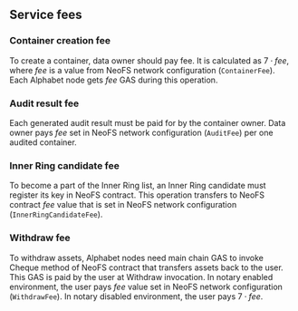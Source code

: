 ## Service fees

### Container creation fee

To create a container, data owner should pay fee. It is calculated as $7 \cdot fee$, where $fee$ is a value from NeoFS network configuration (`ContainerFee`). Each Alphabet node gets $fee$ GAS during this operation.

### Audit result fee

Each generated audit result must be paid for by the container owner. Data owner pays $fee$ set in NeoFS network configuration (`AuditFee`) per one audited container. 

### Inner Ring candidate fee

To become a part of the Inner Ring list, an Inner Ring candidate must register its key in NeoFS contract. This operation transfers to NeoFS contract $fee$ value that is set in NeoFS network configuration (`InnerRingCandidateFee`).

### Withdraw fee

To withdraw assets, Alphabet nodes need main chain GAS to invoke Cheque method of NeoFS contract that transfers assets back to the user. This GAS is paid by the user at Withdraw invocation. In notary enabled environment, the user pays $fee$ value set in NeoFS network configuration (`WithdrawFee`). In notary disabled environment, the user pays $7 \cdot fee$.

